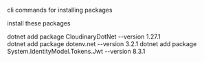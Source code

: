 

cli commands for installing packages 

install these packages

dotnet add package CloudinaryDotNet --version 1.27.1   
dotnet add package dotenv.net --version 3.2.1
dotnet add package System.IdentityModel.Tokens.Jwt --version 8.3.1

